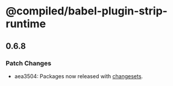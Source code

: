 # @compiled/babel-plugin-strip-runtime

## 0.6.8
### Patch Changes

- aea3504: Packages now released with [changesets](https://github.com/atlassian/changesets).
